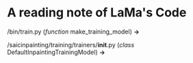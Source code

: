 # A reading note of LaMa's Code
/bin/train.py (*function* make_training_model) **->**

/saicinpainting/training/trainers/__init__.py (*class* DefaultInpaintingTrainingModel) **->**

